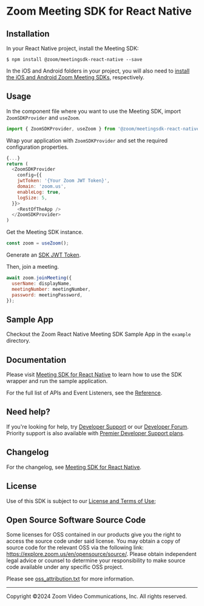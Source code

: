 # Zoom Meeting SDK for React Native

## Installation

In your React Native project, install the Meeting SDK:

`$ npm install @zoom/meetingsdk-react-native --save`

In the iOS and Android folders in your project, you will also need to [install the iOS and Android Zoom Meeting SDKs](https://developers.zoom.us/docs/meeting-sdk/react-native/), respectively.

## Usage

In the component file where you want to use the Meeting SDK, import `ZoomSDKProvider` and `useZoom`.

```js
import { ZoomSDKProvider, useZoom } from '@zoom/meetingsdk-react-native';
```

Wrap your application with `ZoomSDKProvider` and set the required configuration properties.

```js
{...}
return (
  <ZoomSDKProvider
    config={{
    jwtToken: '{Your Zoom JWT Token}',
    domain: 'zoom.us',
    enableLog: true,
    logSize: 5,
  }}>
    <RestOfTheApp />
  </ZoomSDKProvider>
)
```

Get the Meeting SDK instance.

```js
const zoom = useZoom();
```

Generate an [SDK JWT Token](https://developers.zoom.us/docs/meeting-sdk/auth/).

Then, join a meeting.

```js
await zoom.joinMeeting({
  userName: displayName,
  meetingNumber: meetingNumber,
  password: meetingPassword,
});
```

## Sample App

Checkout the Zoom React Native Meeting SDK Sample App in the `example` directory.

## Documentation
Please visit [Meeting SDK for React Native](https://developers.zoom.us/docs/meeting-sdk/react-native) to learn how to use the SDK wrapper and run the sample application.

For the full list of APIs and Event Listeners, see the [Reference](https://marketplacefront.zoom.us/sdk/meeting/react-native/annotated.html).

## Need help?

If you're looking for help, try [Developer Support](https://devsupport.zoom.us/) or our [Developer Forum](https://devforum.zoom.us). Priority support is also available with [Premier Developer Support plans](https://explore.zoom.us/en/support-plans/developer/).

## Changelog

For the changelog, see [Meeting SDK for React Native](https://developers.zoom.us/changelog/meeting-sdk/react-native).

## License

Use of this SDK is subject to our [License and Terms of Use](https://explore.zoom.us/en/legal/zoom-api-license-and-tou/);

## Open Source Software Source Code

Some licenses for OSS contained in our products give you the right to access the source code under said license. You may obtain a copy of source code for the relevant OSS via the following link: https://explore.zoom.us/en/opensource/source/. Please obtain independent legal advice or counsel to determine your responsibility to make source code available under any specific OSS project.

Please see [oss_attribution.txt](oss_attribution.txt) for more information.

---
Copyright ©2024 Zoom Video Communications, Inc. All rights reserved.
